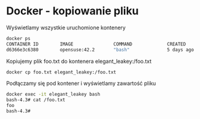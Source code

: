 Docker - kopiowanie pliku
=========================

Wyświetlamy wszystkie uruchomione kontenery

``` bash
docker ps
CONTAINER ID        IMAGE               COMMAND             CREATED             STATUS              PORTS               NAMES
d6366e3c6380        opensuse:42.2       "bash"              5 days ago          Up 3 seconds                            elegant_leakey
```

Kopiujemy plik foo.txt do kontenera elegant_leakey:/foo.txt

``` bash
docker cp foo.txt elegant_leakey:/foo.txt
```

Podłączamy się pod kontener i wyświetlamy zawartość pliku

``` bash
docker exec -it elegant_leakey bash
bash-4.3# cat /foo.txt
foo
bash-4.3#
```
